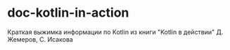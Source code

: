 # doc-kotlin-in-action
Краткая выжимка информации по Kotlin из книги "Kotlin в действии" Д. Жемеров, С. Исакова
